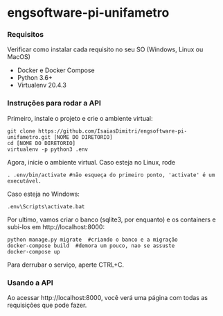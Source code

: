 # engsoftware-pi-unifametro

### Requisitos
Verificar como instalar cada requisito no seu SO (Windows, Linux ou MacOS)
- Docker e Docker Compose
- Python 3.6+
- Virtualenv 20.4.3


### Instruções para rodar a API
Primeiro, instale o projeto e crie o ambiente virtual:
```
git clone https://github.com/IsaiasDimitri/engsoftware-pi-unifametro.git [NOME DO DIRETORIO]
cd [NOME DO DIRETORIO]
virtualenv -p python3 .env
```  
Agora, inicie o ambiente virtual. Caso esteja no Linux, rode
```
. .env/bin/activate #não esqueça do primeiro ponto, 'activate' é um executável.
```  
Caso esteja no Windows:
```
.env\Scripts\activate.bat
```  
Por ultimo, vamos criar o banco (sqlite3, por enquanto) e os containers e subi-los em http://localhost:8000:
```
python manage.py migrate  #criando o banco e a migração
docker-compose build  #demora um pouco, nao se assuste
docker-compose up
```  
Para derrubar o serviço, aperte CTRL+C.

### Usando a API
Ao acessar http://localhost:8000, você verá uma página com todas as requisições que pode fazer.
